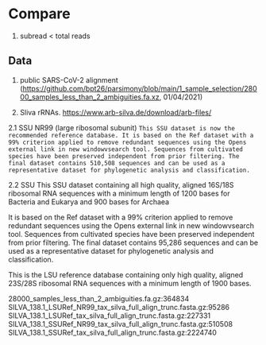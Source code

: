 # Compare

1. subread < total reads

## Data
1. public SARS-CoV-2 alignment (https://github.com/bpt26/parsimony/blob/main/1_sample_selection/28000_samples_less_than_2_ambiguities.fa.xz, 01/04/2021)

2. Sliva rRNAs. https://www.arb-silva.de/download/arb-files/

  2.1 SSU NR99 (large ribosomal subunit)
  `This SSU dataset is now the recommended reference database. It is based on the Ref dataset with a 99% criterion applied to remove redundant sequences using the Opens external link in new windowvsearch tool. Sequences from cultivated species have been preserved independent from prior filtering. The final dataset contains 510,508 sequences and can be used as a representative dataset for phylogenetic analysis and classification. `

  2.2 SSU  This SSU dataset containing all high quality, aligned 16S/18S ribosomal RNA sequences with a minimum length of 1200 bases for Bacteria and Eukarya and 900 bases for Archaea

It is based on the Ref dataset with a 99% criterion applied to remove redundant sequences using the Opens external link in new windowvsearch tool. Sequences from cultivated species have been preserved independent from prior filtering. The final dataset contains 95,286 sequences and can be used as a representative dataset for phylogenetic analysis and classification. 

This is the LSU reference database containing only high quality, aligned 23S/28S ribosomal RNA sequences with a minimum length of 1900 bases.


28000_samples_less_than_2_ambiguities.fa.gz:364834
SILVA_138.1_LSURef_NR99_tax_silva_full_align_trunc.fasta.gz:95286
SILVA_138.1_LSURef_tax_silva_full_align_trunc.fasta.gz:227331
SILVA_138.1_SSURef_NR99_tax_silva_full_align_trunc.fasta.gz:510508
SILVA_138.1_SSURef_tax_silva_full_align_trunc.fasta.gz:2224740
